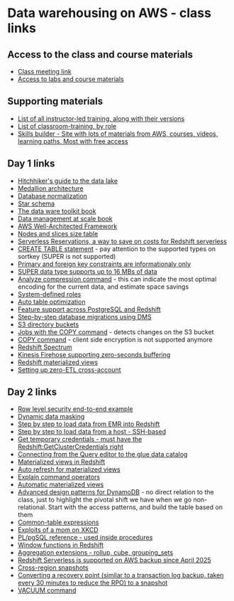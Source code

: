 # Data warehousing on AWS - class links

## Access to the class and course materials

- [Class meeting link](https://awsvirtual.webex.com/awsvirtual/j.php?MTID=m56c471205ec47002f0182c982b6e9210)
- [Access to labs and course materials](https://us-east-1.student.classrooms.aws.training/class/ilt%23d7oZD4UhZeVv187TRRKiTr)

## Supporting materials
- [List of all instructor-led training, along with their versions](https://releases.awstc.com/)
- [List of classroom-training, by role](https://aws.amazon.com/training/classroom/?nc2=sb_tr_ct)
- [Skills builder - Site with lots of materials from AWS, courses, videos, learning paths. Most with free access](https://skillbuilder.aws/)

## Day 1 links
- [Hitchhiker's guide to the data lake](https://azure.github.io/Storage/docs/analytics/hitchhikers-guide-to-the-datalake/)
- [Medallion architecture](https://www.databricks.com/glossary/medallion-architecture)
- [Database normalization](en.wikipedia.org/wiki/Database_normalization)
- [Star schema](https://en.wikipedia.org/wiki/Star_schema)
- [The data ware toolkit book](https://www.amazon.com/Data-Warehouse-Toolkit-Definitive-Dimensional/)
- [Data management at scale book](https://www.amazon.com/Data-Management-Scale-Modern-Architecture/)
- [AWS Well-Architected Framework](https://aws.amazon.com/architecture/well-architected/?wa-lens-whitepapers.sort-by=item.additionalFields.sortDate&wa-lens-whitepapers.sort-order=desc&wa-guidance-whitepapers.sort-by=item.additionalFields.sortDate&wa-guidance-whitepapers.sort-order=desc)
- [Nodes and slices size table](https://docs.aws.amazon.com/redshift/latest/mgmt/working-with-clusters.html)
- [Serverless Reservations, a way to save on costs for Redshift serverless](https://aws.amazon.com/about-aws/whats-new/2025/04/serverless-reservations-discounted-pricing-option-amazon-redshift-serverless/)
- [CREATE TABLE statement](https://docs.aws.amazon.com/en_us/redshift/latest/dg/r_CREATE_TABLE_NEW.html) - pay attention to the supported types on sortkey (SUPER is not supported)
- [Primary and foreign key constraints are informationaly only](https://docs.aws.amazon.com/redshift/latest/dg/c_best-practices-defining-constraints.html)
- [SUPER data type supports up to 16 MBs of data](https://docs.aws.amazon.com/redshift/latest/dg/r_SUPER_type.html)
- [Analyze compression command](https://docs.aws.amazon.com/redshift/latest/dg/t_Verifying_data_compression.html) - this can indicate the most optimal encoding for the current data, and estimate space savings
- [System-defined roles](https://docs.aws.amazon.com/redshift/latest/dg/r_roles-default.html)
- [Auto table optimization](https://docs.aws.amazon.com/redshift/latest/dg/t_Creating_tables.html)
- [Feature support across PostgreSQL and Redshift](https://docs.aws.amazon.com/redshift/latest/dg/c_redshift-and-postgres-sql.html)
- [Step-by-step database migrations using DMS](https://docs.aws.amazon.com/dms/latest/sbs/dms-sbs-welcome.html)
- [S3 directory buckets](https://docs.aws.amazon.com/AmazonS3/latest/userguide/s3-express-differences.html)
- [Jobs with the COPY command](https://docs.aws.amazon.com/redshift/latest/dg/r_COPY-JOB.html) - detects changes on the S3 bucket
- [COPY command](https://docs.aws.amazon.com/redshift/latest/dg/r_COPY.html) - client side encryption is not supported anymore
- [Redshift Spectrum](https://docs.aws.amazon.com/en_us/redshift/latest/dg/c-getting-started-using-spectrum.html)
- [Kinesis Firehose supporting zero-seconds buffering](https://aws.amazon.com/about-aws/whats-new/2023/12/amazon-kinesis-data-firehose-zero-buffering/)
- [Redshift materialized views](https://docs.aws.amazon.com/redshift/latest/dg/materialized-view-overview.html)
- [Setting up zero-ETL cross-account](https://repost.aws/articles/AR5c_j088bT76j2v5hAWaljw/set-up-cross-account-zero-etl-integration-in-the-same-region)

## Day 2 links
- [Row level security end-to-end example](https://docs.aws.amazon.com/redshift/latest/dg/t_rls-example.html)
- [Dynamic data masking](https://docs.aws.amazon.com/redshift/latest/dg/r_ddm-procedures.html)
- [Step by step to load data from EMR into Redshift](https://docs.aws.amazon.com/redshift/latest/dg/loading-data-from-emr.html)
- [Step by step to load data from a host - SSH-based](https://docs.aws.amazon.com/redshift/latest/dg/loading-data-from-remote-hosts.html)
- [Get temporary credentials - must have the Redshift:GetClusterCredentials right](https://docs.aws.amazon.com/redshift/latest/mgmt/generating-iam-credentials-steps.html)
- [Connecting from the Query editor to the glue data catalog](https://docs.aws.amazon.com/redshift/latest/mgmt/query-editor-v2-glue.html)
- [Materialized views in Redshift](https://docs.aws.amazon.com/redshift/latest/dg/materialized-view-overview.html)
- [Auto refresh for materialized views](https://docs.aws.amazon.com/redshift/latest/dg/materialized-view-refresh.html)
- [Explain command operators](https://docs.aws.amazon.com/redshift/latest/dg/c-the-query-plan.html)
- [Automatic materialized views](https://docs.aws.amazon.com/redshift/latest/dg/materialized-view-auto-mv.html)
- [Advanced design patterns for DynamoDB](https://www.youtube.com/watch?v=xfxBhvGpoa0) - no direct relation to the class, just to highlight the pivotal shift we have when we go non-relational. Start with the access patterns, and build the table based on them
- [Common-table expressions](https://docs.aws.amazon.com/redshift/latest/dg/r_WITH_clause.html)
- [Exploits of a mom on XKCD](https://xkcd.com/327/)
- [PL/pgSQL reference - used inside procedures](https://docs.aws.amazon.com/redshift/latest/dg/c_pl_pgSQL_reference.html)
- [Window functions in Redshift](https://docs.aws.amazon.com/redshift/latest/dg/c_Window_functions.html)
- [Aggregation extensions - rollup, cube, grouping_sets](https://docs.aws.amazon.com/redshift/latest/dg/r_GROUP_BY_aggregation-extensions.html)
- [Redshift Serverless is supported on AWS backup since April 2025](https://aws.amazon.com/about-aws/whats-new/2025/04/aws-backup-amazon-redshift-serverless/)
- [Cross-region snapshots](https://docs.aws.amazon.com/redshift/latest/mgmt/snapshot-crossregioncopy-configure.html)
- [Converting a recovery point (similar to a transaction log backup, taken every 30 minutes to reduce the RPO) to a snapshot](https://docs.aws.amazon.com/redshift/latest/mgmt/serverless-recovery-point-convert.html)
- [VACUUM command](https://docs.aws.amazon.com/redshift/latest/dg/r_VACUUM_command.html)
